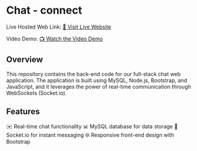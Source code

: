 # Chat - connect

Live Hosted Web Link: [🚀 Visit Live Website](https://chat-connect-axx9.onrender.com)

Video Demo: [📺 Watch the Video Demo](https://youtu.be/hAP7pQegdIw)

## Overview

This repository contains the back-end code for our full-stack chat web application. The application is built using MySQL, Node.js, Bootstrap, and JavaScript, and it leverages the power of real-time communication through WebSockets (Socket.io).

## Features

✉️ Real-time chat functionality
📊 MySQL database for data storage
🔌 Socket.io for instant messaging
🌐 Responsive front-end design with Bootstrap


